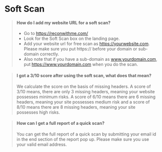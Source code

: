 # Soft Scan

> #### How do I add my website URL for a soft scan?
> - Go to https://reconwithme.com/
> - Look for the Soft Scan box on the landing page.
> - Add your website url for free scan as https://yourwebsite.com. Please make sure you put https:// before your domain or sub-domain correctly.
> -  Also note that if you have a sub-domain as www.yourdomain.com, put https://www.yourdomain.com when you do the scan.

> #### I got a 3/10 score after using the soft scan, what does that mean?
> We calculate the score on the basis of missing headers. A score of 3/10 means, there are only 3 missing headers, meaning your website possesses minimum risks. A score of 6/10 means there are 6 missing headers, meaning your site possesses medium risk and a score of 8/10 means there are 8 missing headers, meaning your site possesses high risks.

> #### How can I get a full report of a quick scan?
> You can get the full report of a quick scan by submitting your email id in the end section of the report pop up. Please make sure you use your valid email address.